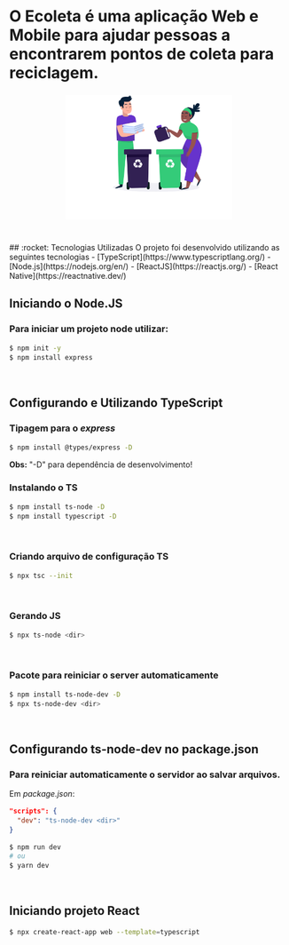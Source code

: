 # O Ecoleta é uma aplicação Web e Mobile para ajudar pessoas a encontrarem pontos de coleta para reciclagem.
<h3 align="center">
    <img alt="Logo" title="#logo" width="300px" src="assets/home-background.svg">
    <br><br>
    
</h3>
## :rocket: Tecnologias Utilizadas
O projeto foi desenvolvido utilizando as seguintes tecnologias
- [TypeScript](https://www.typescriptlang.org/)
- [Node.js](https://nodejs.org/en/)
- [ReactJS](https://reactjs.org/)
- [React Native](https://reactnative.dev/)

## Iniciando o **Node.JS**
### Para iniciar um projeto node utilizar:
```bash
$ npm init -y
$ npm install express
```
<br/>

## Configurando e Utilizando **TypeScript**
### Tipagem para o *express*
```bash
$ npm install @types/express -D
```
**Obs:** "-D" para dependência de desenvolvimento! 
<br/>

### Instalando o TS
```bash
$ npm install ts-node -D
$ npm install typescript -D
```
<br/>

### Criando arquivo de configuração TS
```bash
$ npx tsc --init
```
<br/>

### Gerando JS
```bash
$ npx ts-node <dir>
```
<br/>

### Pacote para reiniciar o server automaticamente
```bash
$ npm install ts-node-dev -D
$ npx ts-node-dev <dir>
```
<br/>

## Configurando **ts-node-dev** no package.json
### Para reiniciar automaticamente o servidor ao salvar arquivos. 
Em *package.json*:
```json
"scripts": {
  "dev": "ts-node-dev <dir>"
}
```
```bash
$ npm run dev
# ou
$ yarn dev
```
<br/>

## Iniciando projeto React
```bash
$ npx create-react-app web --template=typescript
```
